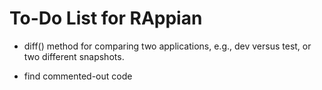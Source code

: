 # To-Do List for RAppian

+ diff() method for comparing two applications, e.g., dev versus test, or two different snapshots.

+ find commented-out code

